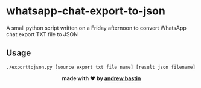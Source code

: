 # whatsapp-chat-export-to-json
A small python script written on a Friday afternoon to convert WhatsApp chat export TXT file to JSON

## Usage
```
./exporttojson.py [source export txt file name] [result json filename]
```

<p align="center"><b>made with ❤️ by <a href="https://github.com/AndrewBastin">andrew bastin</a></b></p>
